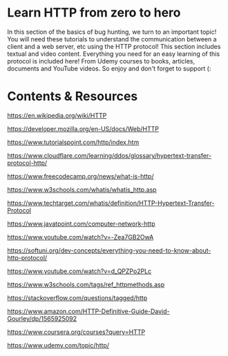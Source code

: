 # Learn HTTP from zero to hero
  In this section of the basics of bug hunting, we turn to an important topic! You will need these tutorials to understand the communication between a client and a web server, etc using the HTTP protocol! This section includes textual and video content.
  Everything you need for an easy learning of this protocol is included here! From Udemy courses to books, articles, documents and YouTube videos. So enjoy and don't forget to support (:
# Contents & Resources
https://en.wikipedia.org/wiki/HTTP

https://developer.mozilla.org/en-US/docs/Web/HTTP

https://www.tutorialspoint.com/http/index.htm

https://www.cloudflare.com/learning/ddos/glossary/hypertext-transfer-protocol-http/

https://www.freecodecamp.org/news/what-is-http/

https://www.w3schools.com/whatis/whatis_http.asp

https://www.techtarget.com/whatis/definition/HTTP-Hypertext-Transfer-Protocol

https://www.javatpoint.com/computer-network-http

https://www.youtube.com/watch?v=-Zea7GB2OwA

https://softuni.org/dev-concepts/everything-you-need-to-know-about-http-protocol/

https://www.youtube.com/watch?v=d_QPZPo2PLc

https://www.w3schools.com/tags/ref_httpmethods.asp

https://stackoverflow.com/questions/tagged/http

https://www.amazon.com/HTTP-Definitive-Guide-David-Gourley/dp/1565925092

https://www.coursera.org/courses?query=HTTP

https://www.udemy.com/topic/http/
